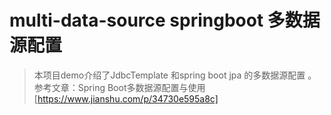 # multi-data-source springboot 多数据源配置

> 本项目demo介绍了JdbcTemplate 和spring boot jpa 的多数据源配置 。参考文章：Spring Boot多数据源配置与使用[https://www.jianshu.com/p/34730e595a8c]
